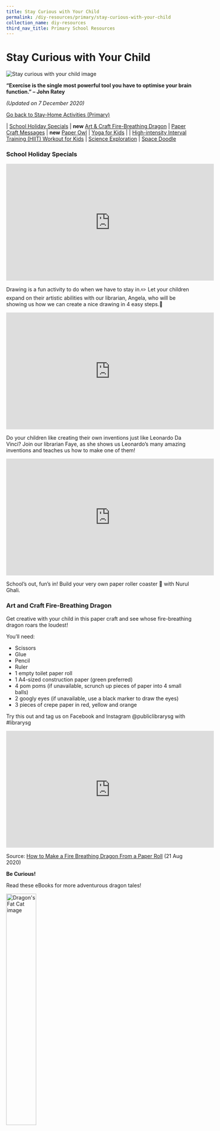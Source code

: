 ```yaml
---
title: Stay Curious with Your Child
permalink: /diy-resources/primary/stay-curious-with-your-child
collection_name: diy-resources
third_nav_title: Primary School Resources
---
```


# **Stay Curious with Your Child**

![Stay curious with your child image](/images/diyresources/primary/children-e1588580070378.jpg)

**“Exercise is the single most powerful tool you have to optimise your brain function.” – John Ratey**

_(Updated on 7 December 2020)_

[Go back to Stay-Home Activities (Primary)](/diy-resources/primary/primary-main)


| [School Holiday Specials](#school-holiday-specials) | **new** [Art & Craft Fire-Breathing Dragon](#art-and-craft-fire-breathing-dragon) | [Paper Craft Messages](#paper-craft-messages) | **new** [Paper Owl](#paper-owl) | [Yoga for Kids](#yoga-for-kids) | | [High-intensity Interval Training (HIIT) Workout for Kids](#high-intensity-interval-training-hiit-workout-for-kids) | [Science Exploration](#science-exploration) | [Space Doodle](#space-doodle)

### **School Holiday Specials**

<center><iframe width="560" height="315" src="https://www.youtube.com/embed/S1lcosdpw20" frameborder="0" allow="accelerometer; autoplay; clipboard-write; encrypted-media; gyroscope; picture-in-picture" allowfullscreen></iframe></center>

Drawing is a fun activity to do when we have to stay in.✏️ Let your children expand on their artistic abilities with our librarian, Angela, who will be showing us how we can create a nice drawing in 4 easy steps.🎨

<center><iframe width="560" height="315" src="https://www.youtube.com/embed/vUXWrQMa8QY" frameborder="0" allow="accelerometer; autoplay; clipboard-write; encrypted-media; gyroscope; picture-in-picture" allowfullscreen></iframe></center>

Do your children like creating their own inventions just like Leonardo Da Vinci? Join our librarian Faye, as she shows us Leonardo’s many amazing inventions and teaches us how to make one of them!

<center><iframe width="560" height="315" src="https://www.youtube.com/embed/D08p42IKWjE" frameborder="0" allow="accelerometer; autoplay; clipboard-write; encrypted-media; gyroscope; picture-in-picture" allowfullscreen></iframe></center>

School’s out, fun’s in! Build your very own paper roller coaster 🎢 with Nurul Ghali.


### **Art and Craft Fire-Breathing Dragon** 

Get creative with your child in this paper craft and see whose fire-breathing dragon roars the loudest!

You’ll need: 
* Scissors
* Glue
* Pencil
* Ruler
* 1 empty toilet paper roll
* 1 A4-sized construction paper (green preferred)
* 4 pom poms (if unavailable, scrunch up pieces of paper into 4 small balls)
* 2 googly eyes (if unavailable, use a black marker to draw the eyes)
* 3 pieces of crepe paper in red, yellow and orange

Try this out and tag us on Facebook and Instagram @publiclibrarysg with #librarysg

<center><iframe width="560" height="315" src="https://www.youtube.com/embed/9oew2GwWJTg" frameborder="0" allow="accelerometer; autoplay; clipboard-write; encrypted-media; gyroscope; picture-in-picture" allowfullscreen></iframe></center>

Source: [How to Make a Fire Breathing Dragon From a Paper Roll](https://youtu.be/9oew2GwWJTg) (21 Aug 2020)

**Be Curious!**

Read these eBooks for more adventurous dragon tales!

<img src="/images/diyresources/primary/scwyc-dragon-book-1.png" alt="Dragon's Fat Cat image" style="width: 40%;">

**Dragon’s Fat Cat**

By Dav Pilkey<br>
Publisher: Scholastic Inc.

When Dragon finds a stray cat in his yard, he brings it inside to escape the cold. He likes living with his new feline friend, but Dragon soon realises that he doesn't know how to take care of it. He doesn't know how to train the cat, what to feed the cat, and what to do about all the yellow puddles the cat leaves behind! 

This book is available on Overdrive at [https://nlb.overdrive.com/media/4770585](https://nlb.overdrive.com/media/4770585). 


<img src="/images/diyresources/primary/scwyc-dragon-book-2.png" alt="Dragon's Fat Cat image" style="width: 40%;">

**Griffith's Guide for Dragon Masters**

By Tracey West, illustrated by Matt Loveridge<br>
Publisher: Scholastic Inc.

Based on Tracey West's bestselling Dragon Masters early chapter book series, this full-colour special edition features maps, information about Dragon Masters and their dragons, notes from wizards, the history of Dragon Masters, and more! This book has everything a future Dragon Master could need to know!

This book is available on Overdrive at [https://nlb.overdrive.com/media/5098128](https://nlb.overdrive.com/media/5098128)

**Tip for Parents**
For all young children, especially those with special needs, art provides an avenue for expression and creativity to enhance learning. It can also encourage self-confidence among children as no piece of art is ever 'wrong'.

Source: [https://www.scholastic.com/teachers/articles/teaching-content/art-children-special-needs/](https://www.scholastic.com/teachers/articles/teaching-content/art-children-special-needs/)

All websites were last accessed on 21 August 2020.
The book covers and synopses are the copyright of the respective publishing companies.


### **Paper Craft Messages**

Looking for easy craft activities for children? Write thoughtful messages in these paper hearts to appreciate your family and friends.

You’ll need:

* Paper
* Paperclip
* Scissors and glue
* Straw (can be replaced by chopstick)
* Colouring materials

Try this out and tag us at @publiclibrarysg with #librarysg

<center><iframe width="560" height="315" src="https://www.youtube.com/embed/D4XSlCCXyvU" frameborder="0" allow="accelerometer; autoplay; clipboard-write; encrypted-media; gyroscope; picture-in-picture" allowfullscreen></iframe></center>

Source: [Paper Heart Flower Craft](https://www.youtube.com/watch?v=D4XSlCCXyvU&feature=youtu.be) (14 April 2018)

**Be Curious!**

Check out these eBooks for ideas to transform paper into awesome creations.

<img src="/images/diyresources/primary/Paper-project.png" alt="Awesome paper projects image" style="width: 40%;">

**Awesome Paper Projects You Can Create (Imagine It, Build It)**

By Marne Ventura<br>
Publisher: Capstone. 2017

Don’t throw out those old newspapers and paper bags. Use them to make something cool instead! Artistic readers will love making awesome paper projects such as origami puzzle cubes, Chinese finger puzzles, amazing space stations, and much more. Easy step-by-step instructions will have readers making awesome paper creations in no time!

This book is available on Overdrive at [https://nlb.overdrive.com/media/3690047](https://nlb.overdrive.com/media/3690047)

<img src="/images/diyresources/primary/origami.jpg" alt="Origami games image" style="width: 40%;">

**Origami Games: Hands-on Fun for Kids!**

By Joel Stern<br>
Publisher: Tuttle Publishing, 2010<br>
Call Number: English736.982 STE -\[ART\]

Origami Games is a unique twist on the traditional origami paper craft book. It contains clear and easy illustrated instructions for creating whimsical origami game pieces. At its heart, it offers suggestions on how to use origami to play both fun, competitive, and cooperative games, building individual skills and teamwork. A perfect origami-for-kids book it also encourages folders to come up with and document their own customized games using a template provided in the back of the book, making it a great way to learn origami.

This book is available on Overdrive at [https://nlb.overdrive.com/media/789053](https://nlb.overdrive.com/media/789053)

For more stay-home activities to engage children, visit:
[http://www.nlb.gov.sg/discovereads/diy-resources/](http://www.nlb.gov.sg/discovereads/diy-resources/)

**Tip for Parents**

School holidays provide an opportunity to create happy memories with our children. One-on-one time makes children feel loved and secure. Set aside 20 minutes, or longer each day to make them feel important.

Source: [Tips for parenting during the coronavirus (Covid-19) outbreak](https://www.unicef.org/coronavirus/covid-19-parenting-tips#3)

All websites were last accessed on 30 April 2020.
The book covers and synopses are the copyright of the respective publishing companies.


### **Paper Owl**

Get crafty and let this paper owl inspire your child to learn more about this nocturnal creature!

You’ll need:
* Scissors
* Glue
* 1 Rubber band
* A4-sized Construction paper (4 different colours)

This activity can also be done using recycled materials.

Try this out and tag us on Facebook and Instagram @publiclibrarysg with #librarysg

<center><iframe width="560" height="315" src="https://www.youtube.com/embed/QQ3Co2iNmV4" frameborder="0" allow="accelerometer; autoplay; clipboard-write; encrypted-media; gyroscope; picture-in-picture" allowfullscreen></iframe></center>

Source: [How to make the Cutest OWL from Paper](https://www.youtube.com/watch?v=QQ3Co2iNmV4) (June 2019)

**Be Curious!**

Read these eBooks for more exciting stories featuring owls!

<img src="/images/diyresources/primary/Little-Owls-Bedtime.jpg" alt="Little Owl's Bedtime" style="width: 40%;">

**Little Owl's Bedtime**

By Debi Gliori, illustrated by Alison Brown<br>
Publisher: Bloomsbury Children’s Books

Little Owl doesn’t want to go to bed. His pillow is too lumpy, his quilt is too hot and what is that strange snorting noise he hears? Perhaps one bedtime story will help or maybe, Mummy Owl has an ingenious way to soothe her restless Little Owl and help him get a good night’s sleep.

This eBook is available on OverDrive at [https://nlb.overdrive.com/media/5114088](https://nlb.overdrive.com/media/5114088)

<img src="/images/diyresources/primary/Snowy-Owl-Invasion.png" alt="Snowy Owl Invasion" style="width: 40%;">

**Snowy Owl Invasion! Tracking an Unusual Migration**

By Sandra Markle<br>
Publisher: Lerner Publishing Group

Late in 2013, snowy owls started showing up in places no one expected to find them—including Florida. What had caused so many of these majestic birds to leave their Arctic home and fly to southern Canada and the United States? Scientists quickly began working to find out. Follow along as scientists figure out why snowy owls took part in this unusual migration and discover what they learned from the unexpected opportunity to study them up close.

This eBook is available on OverDrive at [https://nlb.overdrive.com/media/3626722](https://nlb.overdrive.com/media/3626722)

**Tip for Parents**

Arts and craft are brilliant for developing minds and bodies. Craft activities foster communication, listening, attention, and imagination. These activities can enhance mental health as well as foster developmental skills such as fine motor skills and creativity. Art & Craft encourages children to play and experiment in a fun and relaxed environment.

Source: [https://www.abc.net.au/kidslisten/ideas/earlylearning/benefits-of-arts-and-crafts-for-kids/10382780](https://www.abc.net.au/kidslisten/ideas/earlylearning/benefits-of-arts-and-crafts-for-kids/10382780)

All websites were last accessed on 23 November 2020.
The book covers and synopses are the copyright of the respective publishing companies.


### **Yoga for Kids**

Go on a fun yoga adventure and learn amazingly easy moves to relax with your child.

All you need are:
* Yoga mat (can be replaced by towels or thick blankets)
* Comfy clothes

Try this out and tag us at @publiclibrarysg with #librarysg

<center><iframe width="560" height="315" src="https://www.youtube.com/embed/40SZl84Lr7A" frameborder="0" allow="accelerometer; autoplay; clipboard-write; encrypted-media; gyroscope; picture-in-picture" allowfullscreen></iframe></center>

Source: [Betsy the Banana| A Cosmic Kids Yoga Adventure](https://youtu.be/40SZl84Lr7A) (31 January 2016)

**Be Curious!**

Read these eBooks for more calming poses and mindfulness exercises.

<img src="/images/diyresources/primary/Meddy-Teddy.jpg" alt="Meddy teddy image" style="width: 40%;">

**Meddy Teddy: A Mindful Yoga Journey**

By Apple Jordan, illustrated by Nicholas Hong<br>
Publisher: Random House Children’s Books

Say Namaste to Meddy Teddy, a rising star in the yogi world, in his debut picture book! In his first-ever companion book, Meddy Teddy encourages readers to try yoga poses as he comes out of hibernation, greets the springtime, and teaches his forest friends how to mindfully get through a variety of situations.

This book is available on Overdrive at [https://nlb.overdrive.com/library/kids/media/3866853](https://nlb.overdrive.com/library/kids/media/3866853)

<img src="/images/diyresources/primary/Breathe-Like-a-Bear.jpg" alt="Breathe like a bear image" style="width: 40%;">

**Breathe Like a Bear**

By Kira Wiley, illustrated by Anni Betts<br>
Publisher: Random House Children’s Books

Breathe Like a Bear is a beautifully illustrated collection of mindfulness exercises designed to teach kids techniques for managing their bodies, breath, and emotions. Best of all, these 30 simple, short breathing practices and movements can be performed anytime, anywhere. This book is sure to help kids find calm, gain focus, and feel energized during the day.

This book is available on Overdrive at [https://nlb.overdrive.com/library/kids/media/3683261](https://nlb.overdrive.com/library/kids/media/3683261).

**Tip for Parents**

Yoga can help your kids to better their physical and mental health. Benefits include calming your kids, improving their focus and increasing their self-confidence.

Source: [More than just a game: Yoga for school-age children](https://www.health.harvard.edu/blog/more-than-just-a-game-yoga-for-school-age-children-201601299055)

All websites were last accessed on 4 May 2020.
The book covers and synopses are the copyright of the respective publishing companies.


### **High-intensity Interval Training (HIIT) Workout for Kids**

Get the whole family moving with this 8-minute HIIT workout. Have fun sweating it out!

You’ll need:
* Comfortable clothes and footwear

Try this out and tag us at @publiclibrarysg with #librarysg

<center><iframe width="560" height="315" src="https://www.youtube.com/embed/fomkRYcl_mo" frameborder="0" allow="accelerometer; autoplay; clipboard-write; encrypted-media; gyroscope; picture-in-picture" allowfullscreen></iframe></center>

Source: [Super fun KID’S Workout! 8-Minute HIIT fitness class for kids. Let’s Kid Fit GO!](https://www.youtube.com/watch?v=fomkRYcl_mo&feature=emb_title)  (2 Apr 2020)

**Be Curious!**

Read these eBooks to motivate your children to stay active and healthy.

<img src="/images/diyresources/primary/Picture1.jpg" alt="Oh the things you can do that are good for you image" style="width: 40%;">

**Oh, the Things You Can Do That Are Good for You**

By Tish Rabe<br>
Publisher: Random House Children’s Books

The Cat in the Hat teaches young readers the basics of healthy living including the importance of eating right, staying active, getting enough sleep, handwashing and even the best way to sneeze when you don’t have a tissue handy! Containing simple, fun suggestions for children to increase their activity throughout the day, this is a book that supports healthy bodies AND healthy minds!

This eBook is available on Overdrive at: [https://nlb.overdrive.com/media/4704987](https://nlb.overdrive.com/media/4704987)

<img src="/images/diyresources/primary/x300.jpg" alt="My weird school fast facts sports image" style="width: 40%;">

**My Weird School Fast Facts: Sports**

By Dan Gutman<br>
Publisher: HarperCollins

Whether you’re a kid who wants to know more about sports or just someone who is curious why Major League Baseball umpires have to wear black underwear, this is the book for you!

This eBook is available on OverDrive at: [https://nlb.overdrive.com/media/2405086](https://nlb.overdrive.com/media/2405086)

**Tip for Parents**

When outdoor play isn’t an option, make screen time an active time through dance videos and interactive video games.

Source:
[https://www.eatright.org/fitness/exercise/family-activities/easy-ways-to-encourage-your-kids-to-get-active](https://www.eatright.org/fitness/exercise/family-activities/easy-ways-to-encourage-your-kids-to-get-active) (April 2020)

All websites were last accessed on 25 May 2020
The book covers and synopses are the copyright of the respective publishing companies.


### **Science Exploration**

Sink or float? Get creative in exploring the concept of density and find out!

You’ll need:
* Tall container
* Syrup
* Water
* Cooking oil
* Food colouring (optional)
* Random objects from around the house

Try this out and tag us at @publiclibrarysg with #librarysg

<center><iframe width="560" height="315" src="https://www.youtube.com/embed/I2bjA-3Vn6E" frameborder="0" allow="accelerometer; autoplay; clipboard-write; encrypted-media; gyroscope; picture-in-picture" allowfullscreen></iframe></center>

Source: [Sink or Float Density Tower Science Experiments for Kids!!!](https://www.youtube.com/watch?v=I2bjA-3Vn6E&list=PLasCX3wfxLR3nEKMhsCUjyi5f4W6Rg6wf&index=22&t=0s) (September 2019)

**Be Curious!**

<img src="/images/diyresources/primary/Snackable-Science-Experiments.jpg" alt="Snackable science experiments image" style="width: 40%;">

**Snackable Science Experiments (60 Edible Tests to Try and Taste)**

By Emma Vanstone<br>
Publisher: Page Street Publishing

Each experiment uses edible ingredients to reveal the properties of the foods we eat every day. Using the acid in vinegar to dissolve egg shells, baking soda to make The Best Fizzy Lemonade or boiling water to make Ice Cubes in a Flash, each project helps you understand the how and why of the world around you. With 60 unique scientific projects, Snackable Science Experiments will entertain and amaze for hours on end!

This eBook is available on OverDrive at [https://nlb.overdrive.com/media/4500313](https://nlb.overdrive.com/media/4500313)

<img src="/images/diyresources/primary/30-Minute-Chemistry-Projects.jpg" alt="30 minute chemistry projects image" style="width: 40%;">

**30-Minute Chemistry Projects**

By Anna Leigh<br>
Publisher: Lerner Publishing Group

Did you know that you can make plastic, snow, and even a lava lamp in less than 30 minutes? Clear, step-by-step instructions guide readers through the exciting science projects, and Science Takeaway sidebars explain the chemistry behind these cool creations.

This eBook is available on OverDrive at [https://nlb.overdrive.com/media/4475877](https://nlb.overdrive.com/media/4475877)

**Tip for Parents**

Encourage scientific thinking in your child by exploring and finding answers together when your child asks you questions. Don’t jump in with the right answers immediately. Prompt questions and give your child some time to think and experiment.

Source: [https://www.naeyc.org/our-work/families/support-science-learning](https://www.naeyc.org/our-work/families/support-science-learning)

All websites were last accessed on 15 May 2020.
The book covers and synopses are the copyright of the respective publishing companies.


### **Space Doodle**

Astronauts, spaceships, planets and…aliens? Go on an adventure with your child by doodling exciting scenes from space!

You’ll need:
* Paper
* Pens/markers
* Your creativity

This activity can also be done using recycled materials.

Try this out and tag us on Facebook and Instagram @publiclibrarysg with #librarysg

<center><iframe width="560" height="315" src="https://www.youtube.com/embed/WuF2B7KbYhE" frameborder="0" allow="accelerometer; autoplay; clipboard-write; encrypted-media; gyroscope; picture-in-picture" allowfullscreen></iframe></center>

Source: [How to Make a Galaxy Wreath](https://www.youtube.com/watch?v=WuF2B7KbYhE) (December 2017)

**Be Curious!**

Check out these eBooks for more stories about Space!

<img src="/images/diyresources/primary/Zita-the-Spacegirl.jpg" alt="Zita the Spacegirl" style="width: 40%;">

**Zita the Spacegirl**

By Ben Hatke<br>
Publisher: First Second

When her best friend is abducted by an alien doomsday cult, Zita leaps to the rescue and finds herself a stranger on a strange planet. Humanoid chickens and neurotic robots are shocking enough as new experiences go, but Zita is even more surprised to find herself taking on the role of intergalactic hero.

This eBook is available on OverDrive at [https://nlb.overdrive.com/media/1807252](https://nlb.overdrive.com/media/1807252)

<img src="/images/diyresources/primary/If-You-Had-Your-Birthday-Party-on-the-Moon.jpg" alt="Snowy Owl Invasion" style="width: 40%;">

**If You Had Your Birthday Party on the Moon**

By Joyce Lapin and Simona Ceccarelli<br>
Publisher: Sterling Children’s Books

Have your birthday party on the moon and everyone will come! Young partygoers could romp in a low-gravity playground; watch candles and balloons behave weirdly in the Moon’s atmosphere; and see why the “moon angels” they make in the thick carpet of lunar dust will last for thousands of years. Learn the science behind a birthday party on the moon!

This eBook is available on OverDrive at [https://nlb.overdrive.com/media/5181124](https://nlb.overdrive.com/media/5181124)

**Tip for Parents**

Did you know that doodling can help with stress relief? While doodling is often associated as a sign of distraction, psychologists have found that it can also improve one’s ability to focus and recall information.

Try doodling with your child as a creative bonding activity.

Source: [https://www.health.harvard.edu/blog/the-thinking-benefits-of-doodling-2016121510844](https://www.health.harvard.edu/blog/the-thinking-benefits-of-doodling-2016121510844)

All websites were last accessed on 30 November 2020.
The book covers and synopses are the copyright of the respective publishing companies.

